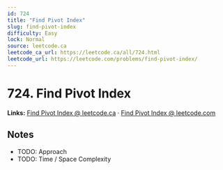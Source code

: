 ```yaml
--- 
id: 724
title: "Find Pivot Index"
slug: find-pivot-index
difficulty: Easy
lock: Normal
source: leetcode.ca
leetcode_ca_url: https://leetcode.ca/all/724.html
leetcode_url: https://leetcode.com/problems/find-pivot-index/
---
```


# 724. Find Pivot Index

**Links:** [Find Pivot Index @ leetcode.ca](https://leetcode.ca/all/724.html) · [Find Pivot Index @ leetcode.com](https://leetcode.com/problems/find-pivot-index/)

## Notes
- TODO: Approach
- TODO: Time / Space Complexity
